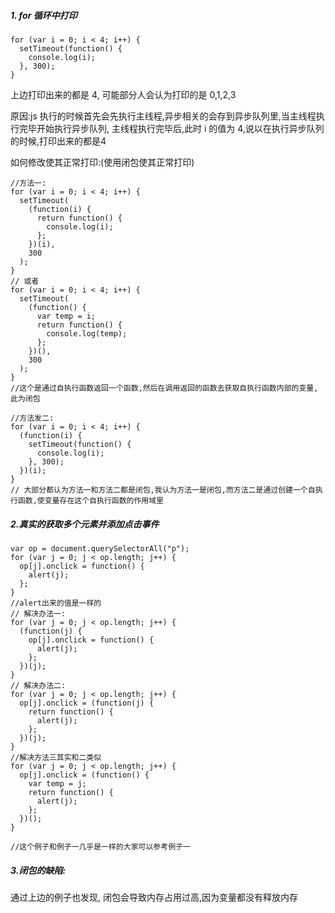 ##### 1. for 循环中打印
```
for (var i = 0; i < 4; i++) {
  setTimeout(function() {
    console.log(i);
  }, 300);
}
```
上边打印出来的都是 4, 可能部分人会认为打印的是 0,1,2,3

原因:js 执行的时候首先会先执行主线程,异步相关的会存到异步队列里,当主线程执行完毕开始执行异步队列, 主线程执行完毕后,此时 i 的值为 4,说以在执行异步队列的时候,打印出来的都是4

如何修改使其正常打印:(使用闭包使其正常打印)
```
//方法一:
for (var i = 0; i < 4; i++) {
  setTimeout(
    (function(i) {
      return function() {
        console.log(i);
      };
    })(i),
    300
  );
}
// 或者
for (var i = 0; i < 4; i++) {
  setTimeout(
    (function() {
      var temp = i;
      return function() {
        console.log(temp);
      };
    })(),
    300
  );
}
//这个是通过自执行函数返回一个函数,然后在调用返回的函数去获取自执行函数内部的变量,此为闭包

//方法发二:
for (var i = 0; i < 4; i++) {
  (function(i) {
    setTimeout(function() {
      console.log(i);
    }, 300);
  })(i);
}
// 大部分都认为方法一和方法二都是闭包,我认为方法一是闭包,而方法二是通过创建一个自执行函数,使变量存在这个自执行函数的作用域里
```
##### 2.真实的获取多个元素并添加点击事件
```
var op = document.querySelectorAll("p");
for (var j = 0; j < op.length; j++) {
  op[j].onclick = function() {
    alert(j);
  };
}
//alert出来的值是一样的
// 解决办法一:
for (var j = 0; j < op.length; j++) {
  (function(j) {
    op[j].onclick = function() {
      alert(j);
    };
  })(j);
}
// 解决办法二:
for (var j = 0; j < op.length; j++) {
  op[j].onclick = (function(j) {
    return function() {
      alert(j);
    };
  })(j);
}
//解决方法三其实和二类似
for (var j = 0; j < op.length; j++) {
  op[j].onclick = (function() {
    var temp = j;
    return function() {
      alert(j);
    };
  })();
}

//这个例子和例子一几乎是一样的大家可以参考例子一
```
##### 3.闭包的缺陷:

通过上边的例子也发现, 闭包会导致内存占用过高,因为变量都没有释放内存
